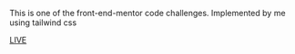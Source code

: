 This is one of the front-end-mentor code challenges. Implemented by me using tailwind css

[LIVE](https://complexlity-manage-page.netlify.app/)
